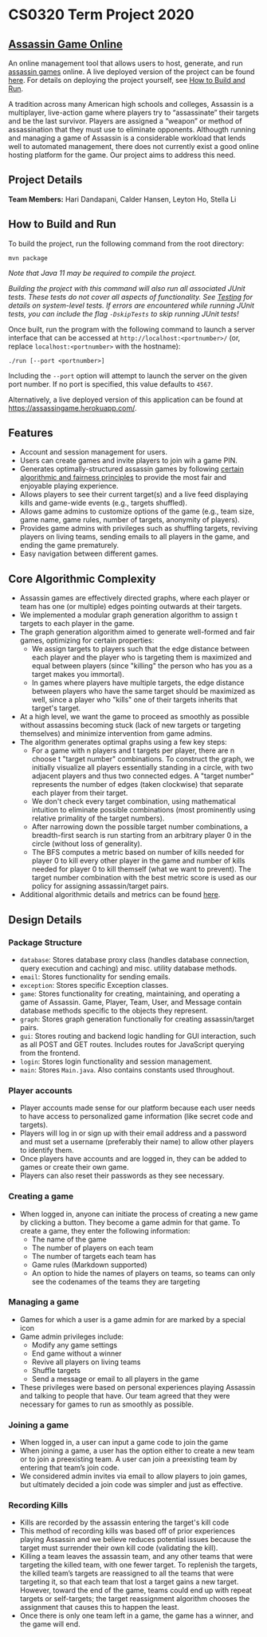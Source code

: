 # CS0320 Term Project 2020
## [Assassin Game Online](https://assassingame.herokuapp.com/)

An online management tool that allows users to host, generate, and run [assassin games](https://en.wikipedia.org/wiki/Assassin_(game)) online. A live deployed version of the project can be found [here](https://assassingame.herokuapp.com/). For details on deploying the project yourself, see [How to Build and Run](#how-to-build-and-run).

A tradition across many American high schools and colleges, Assassin is a multiplayer, live-action game where players try to “assassinate” their targets and be the last survivor. Players are assigned a “weapon” or method of assassination that they must use to eliminate opponents. Althougth running and managing a game of Assassin is a considerable workload that lends well to automated management, there does not currently exist a good online hosting platform for the game. Our project aims to address this need.

## Project Details

**Team Members:** Hari Dandapani, Calder Hansen, Leyton Ho, Stella Li

## How to Build and Run

To build the project, run the following command from the root directory:
```
mvn package
```

*Note that Java 11 may be required to compile the project.*

*Building the project with this command will also run all associated JUnit tests. These tests do not
cover all aspects of functionality. See [Testing](#testing) for details on system-level
tests. If errors are encountered while running JUnit tests, you can include the flag `-DskipTests` to skip running JUnit tests!*

Once built, run the program with the following command to launch a server interface
that can be accessed at `http://localhost:<portnumber>/` (or, replace `localhost:<portnumber>` with the hostname):
```
./run [--port <portnumber>]
```

Including the `--port` option will attempt to launch the server on the
given port number. If no port is specified, this value defaults to `4567`.

Alternatively, a live deployed version of this application can be found at https://assassingame.herokuapp.com/.

## Features
  * Account and session management for users.
  * Users can create games and invite players to join wih a game PIN. 
  * Generates optimally-structured assassin games by following [certain algorithmic and fairness principles](https://zarvox.org/assassins/math.html) to provide the most fair and enjoyable playing experience.
  * Allows players to see their current target(s) and a live feed displaying kills and game-wide events (e.g., targets shuffled).
  * Allows game admins to customize options of the game (e.g., team size, game name, game rules, number of targets, anonymity of players).
  * Provides game admins with privileges such as shuffling targets, reviving players on living teams, sending emails to all players in the game, and ending the game prematurely.
  * Easy navigation between different games.
  
## Core Algorithmic Complexity
  * Assassin games are effectively directed graphs, where each player or team has one (or multiple) edges pointing outwards at their targets.
  * We implemented a modular graph generation algorithm to assign t targets to each player in the game.  
  * The graph generation algorithm aimed to generate well-formed and fair games, optimizing for certain properties:
      - We assign targets to players such that the edge distance between each player and the player who is targeting them is maximized and equal between players (since "killing" the person who has you as a target makes you immortal). 
      - In games where players have multiple targets, the edge distance between players who have the same target should be maximized as well, since a player who "kills" one of their targets inherits that target's target.
  * At a high level, we want the game to proceed as smoothly as possible without assassins becoming stuck (lack of new targets or targeting themselves) and minimize intervention from game admins.
  * The algorithm generates optimal graphs using a few key steps:
      - For a game with n players and t targets per player, there are n choose t "target number" combinations. To construct the graph, we initially visualize all players essentially standing in a circle, with two adjacent players and thus two connected edges. A "target number" represents the number of edges (taken clockwise) that separate each player from their target.
      - We don't check every target combination, using mathematical intuition to eliminate possible combinations (most prominently using relative primality of the target numbers).
      - After narrowing down the possible target number combinations, a breadth-first search is run starting from an arbitrary player 0 in the circle (without loss of generality). 
      - The BFS computes a metric based on number of kills needed for player 0 to kill every other player in the game and number of kills needed for player 0 to kill themself (what we want to prevent). The target number combination with the best metric score is used as our policy for assigning assassin/target pairs.
  * Additional algorithmic details and metrics can be found [here](https://github.com/cs032-2020/term-project-chansen6-hdandapa-lho11-sli96-1/blob/master/src/main/java/edu/brown/cs/assassin/graph/README.md).
  
## Design Details

### Package Structure
* `database`: Stores database proxy class (handles database connection, query execution and caching) and misc. utility database methods.
* `email`: Stores functionality for sending emails.
* `exception`: Stores specific Exception classes.
* `game`: Stores functionality for creating, maintaining, and operating a game of Assassin. Game, Player, Team, User, and Message contain database methods specific to the objects they represent.
* `graph`: Stores graph generation functionaliy for creating assassin/target pairs. 
* `gui`: Stores routing and backend logic handling for GUI interaction, such as all POST and GET routes. Includes routes for JavaScript querying from the frontend.
* `login`: Stores login functionality and session management.
* `main`: Stores `Main.java`. Also contains constants used throughout.

### Player accounts
* Player accounts made sense for our platform because each user needs to have access to personalized game information (like secret code and targets).
* Players will log in or sign up with their email address and a password and must set a username (preferably their name) to allow other players to identify them.
* Once players have accounts and are logged in, they can be added to games or create their own game.
* Players can also reset their passwords as they see necessary. 

### Creating a game
* When logged in, anyone can initiate the process of creating a new game by clicking a button. They become a game admin for that game. To create a game, they enter the following information:
    - The name of the game
    - The number of players on each team
    - The number of targets each team has
    - Game rules (Markdown supported)
    - An option to hide the names of players on teams, so teams can only see the codenames of the teams they are targeting

### Managing a game
* Games for which a user is a game admin for are marked by a special icon
* Game admin privileges include:
    - Modify any game settings
    - End game without a winner
    - Revive all players on living teams
    - Shuffle targets
    - Send a message or email to all players in the game
* These privileges were based on personal experiences playing Assassin and talking to people that have. Our team agreed that they were necessary for games to run as smoothly as possible.

### Joining a game
* When logged in, a user can input a game code to join the game
* When joining a game, a user has the option either to create a new team or to join a preexisting team. A user can join a preexisting team by entering that team’s join code.
* We considered admin invites via email to allow players to join games, but ultimately decided a join code was simpler and just as effective.

### Recording Kills
* Kills are recorded by the assassin entering the target's kill code
* This method of recording kills was based off of prior experiences playing Assassin and we believe reduces potential issues because the target must surrender their own kill code (validating the kill).
* Killing a team leaves the assassin team, and any other teams that were targeting the killed team, with one fewer target. To replenish the targets, the killed team’s targets are reassigned to all the teams that were targeting it, so that each team that lost a target gains a new target. However, toward the end of the game, teams could end up with repeat targets or self-targets; the target reassignment algorithm chooses the assignment that causes this to happen the least.
* Once there is only one team left in a game, the game has a winner, and the game will end.
